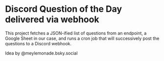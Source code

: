 # Discord Question of the Day delivered via webhook

This project fetches a JSON-ified list of questions from an endpoint, a Google Sheet in our case, and runs a cron job that will successively post the questions to a Discord webhook.

Idea by @meylemonade.bsky.social